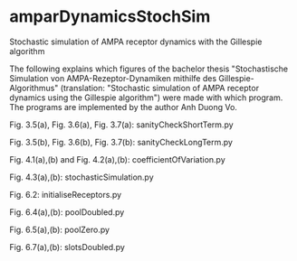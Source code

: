 # amparDynamicsStochSim

Stochastic simulation of AMPA receptor dynamics with the Gillespie algorithm

The following explains which figures of the bachelor thesis "Stochastische Simulation von AMPA-Rezeptor-Dynamiken mithilfe des Gillespie-Algorithmus" (translation: "Stochastic simulation of AMPA receptor dynamics using the Gillespie algorithm") were made with which program. The programs are implemented by the author Anh Duong Vo. 

Fig. 3.5(a), Fig. 3.6(a), Fig. 3.7(a): sanityCheckShortTerm.py

Fig. 3.5(b), Fig. 3.6(b), Fig. 3.7(b): sanityCheckLongTerm.py

Fig. 4.1(a),(b) and Fig. 4.2(a),(b): coefficientOfVariation.py

Fig. 4.3(a),(b): stochasticSimulation.py

Fig. 6.2: initialiseReceptors.py

Fig. 6.4(a),(b): poolDoubled.py

Fig. 6.5(a),(b): poolZero.py

Fig. 6.7(a),(b): slotsDoubled.py
